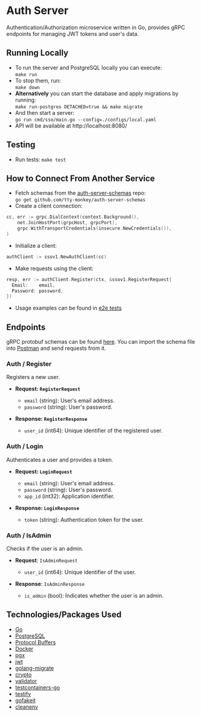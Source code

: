 # Auth Server
Authentication/Authorization microservice written in Go, provides gRPC endpoints for managing JWT tokens and user's data.

## Running Locally
* To run the server and PostgreSQL locally you can execute:   
  `make run`
* To stop them, run:  
 `make down`
* **Alternatively** you can start the database and apply migrations by running:  
  `make run-postgres DETACHED=true && make migrate`
* And then start a server:   
`go run cmd/sso/main.go --config=./configs/local.yaml`
* API will be available at http://localhost:8080/

## Testing
* Run tests: `make test`

## How to Connect From Another Service  
* Fetch schemas from the [auth-server-schemas](https://github.com/tty-monkey/auth-server-schemas) repo:  
  `go get github.com/tty-monkey/auth-server-schemas`
* Create a client connection:
```go
cc, err := grpc.DialContext(context.Background(),
	net.JoinHostPort(grpcHost, grpcPort),
	grpc.WithTransportCredentials(insecure.NewCredentials()),
)
```
* Initialize a client:
```go
authClient := ssov1.NewAuthClient(cc)
```
* Make requests using the client:
```go
resp, err := authClient.Register(ctx, &ssov1.RegisterRequest{
  Email:    email,
  Password: password,
})
```
* Usage examples can be found in [e2e tests](https://github.com/tty-monkey/auth-server/blob/d6b9a6ddf5d998fc11b75273124f8597fc4bc1ae/tests/auth_register_login_test.go#L24-L24)

## Endpoints
gRPC protobuf schemas can be found [here](https://github.com/tty-monkey/auth-server-schemas).
You can import the schema file into [Postman](https://blog.postman.com/postman-now-supports-grpc/) and send requests from it.

### Auth / Register
Registers a new user.

- **Request: `RegisterRequest`**
  - `email` (string): User's email address.
  - `password` (string): User's password.

- **Response: `RegisterResponse`**
  - `user_id` (int64): Unique identifier of the registered user.

### Auth / Login
Authenticates a user and provides a token.

- **Request: `LoginRequest`**
  - `email` (string): User's email address.
  - `password` (string): User's password.
  - `app_id` (int32): Application identifier.

- **Response: `LoginResponse`**
  - `token` (string): Authentication token for the user.

### Auth / IsAdmin
Checks if the user is an admin.

- **Request**: `IsAdminRequest`
  - `user_id` (int64): Unique identifier of the user.
 
- **Response**: `IsAdminResponse`
  - `is_admin` (bool): Indicates whether the user is an admin.

## Technologies/Packages Used
* [Go](https://go.dev/)
* [PostgreSQL](https://www.postgresql.org/)
* [Protocol Buffers](https://protobuf.dev/getting-started/gotutorial/)
* [Docker](https://www.docker.com/)
* [pgx](https://pkg.go.dev/github.com/jackc/pgx/v5)
* [jwt](https://pkg.go.dev/github.com/golang-jwt/jwt)
* [golang-migrate](https://pkg.go.dev/github.com/golang-migrate/migrate/v4)
* [crypto](https://pkg.go.dev/golang.org/x/crypto)
* [validator](https://pkg.go.dev/github.com/go-playground/validator/v10)
* [testcontainers-go](https://pkg.go.dev/github.com/testcontainers/testcontainers-go)
* [testify](https://pkg.go.dev/github.com/stretchr/testify)
* [gofakeit](https://pkg.go.dev/github.com/brianvoe/gofakeit)
* [cleanenv](https://pkg.go.dev/github.com/ilyakaznacheev/cleanenv)
